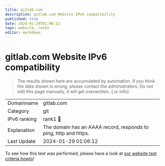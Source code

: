 ```yaml
---
title: gitlab.com
description: gitlab.com Website IPv6 compatibility
published: true
date: 2024-01-29T01:06:12
tags: website, rank1
editor: markdown
---
```


# gitlab.com Website IPv6 compatibility

> The results shown here are accumulated by automation. If you think the data shown is wrong, please contact the administrators. 
> Do not edit this page manually, it will get overwritten.
{.is-info}


|   |   |
| - | - |
| Domainname | gitlab.com
| Category | git |
| IPv6 ranking | rank1 :1st_place_medal: |
| Explanation | The domain has an AAAA record, responds to ping, http and https. |
| Last Update | 2024-01-29 01:06:12 |

To see how this test was performed, please have a look at [our website test criteria howto](/howto/testcriteria/website)!

